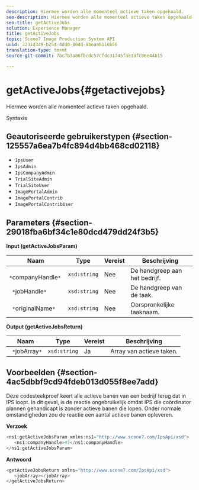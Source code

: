 ```yaml
---
description: Hiermee worden alle momenteel actieve taken opgehaald.
seo-description: Hiermee worden alle momenteel actieve taken opgehaald.
seo-title: getActiveJobs
solution: Experience Manager
title: getActiveJobs
topic: Scene7 Image Production System API
uuid: 3231d349-b254-4dd0-804d-8beaab116b56
translation-type: tm+mt
source-git-commit: 7bc7b3a86fbcdc57cfdc31745fae3afc06e44b15

---
```



# getActiveJobs{#getactivejobs}

Hiermee worden alle momenteel actieve taken opgehaald.

Syntaxis

## Geautoriseerde gebruikerstypen {#section-125557a6ea7b4fc894d4bb468cd02118}

* `IpsUser`
* `IpsAdmin`
* `IpsCompanyAdmin`
* `TrialSiteAdmin`
* `TrialSiteUser`
* `ImagePortalAdmin`
* `ImagePortalContrib`
* `ImagePortalContribUser`

## Parameters {#section-29018fba6bf34c1e80dcd479dd24f3b5}

**Input (getActiveJobsParam)**

| Naam | Type | Vereist | Beschrijving |
|---|---|---|---|
| ` *`companyHandle`*` | `xsd:string` | Nee | De handgreep aan het bedrijf. |
| ` *`jobHandle`*` | `xsd:string` | Nee | De handgreep van de taak. |
| ` *`originalName`*` | `xsd:string` | Nee | Oorspronkelijke taaknaam. |

**Output (getActiveJobsReturn)**

| Naam | Type | Vereist | Beschrijving |
|---|---|---|---|
| ` *`jobArray`*` | `xsd:string` | Ja | Array van actieve taken. |

## Voorbeelden {#section-4ac5dbbf9cd94fdeb013d055f8ee7add}

Deze codesteekproef keert alle actieve banen van een bedrijf terug dat in IPS loopt. In dit geval, is de reactie ongebruikelijk omdat IPS die coördinator plannen gehandicapt is zonder actieve banen die lopen. Onder normale omstandigheden zou de reactie een aantal actieve banen opleveren.

**Verzoek**

```java
<ns1:getActiveJobsParam xmlns:ns1="http://www.scene7.com/IpsApi/xsd">
   <ns1:companyHandle>47</ns1:companyHandle>
</ns1:getActiveJobsParam>
```

**Antwoord**

```java
<getActiveJobsReturn xmlns="http://www.scene7.com/IpsApi/xsd">
   <jobArray></jobArray>
</getActiveJobsReturn>
```

